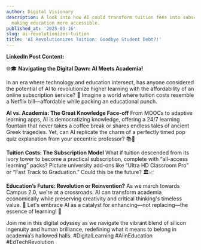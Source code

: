 ```yaml
---
author: Digital Visionary
description: A look into how AI could transform tuition fees into subscription services,
  making education more accessible.
published_at: '2025-03-16'
slug: ai-revolutionizes-tuition
title: 'AI Revolutionizes Tuition: Goodbye Student Debt?!'
---
```


**LinkedIn Post Content:**

🌐🎓 **Navigating the Digital Dawn: AI Meets Academia!**

In an era where technology and education intersect, has anyone considered the potential of AI to revolutionize higher learning with the affordability of an online subscription service? 🤔 Imagine a world where tuition costs resemble a Netflix bill—affordable while packing an educational punch.

**AI vs. Academia: The Great Knowledge Face-off**
From MOOCs to adaptive learning apps, AI is democratizing knowledge, offering a 24/7 learning fountain that never takes a coffee break or shares endless tales of ancient Greek tragedies. Yet, can AI replicate the charm of a perfectly timed pop quiz explanation from your eccentric professor? 📚🤖

**Tuition Costs: The Subscription Model**
What if tuition descended from its ivory tower to become a practical subscription, complete with “all-access learning” packs? Picture university add-ons like “Ultra HD Classroom Pro” or “Fast Track to Graduation.” Could this be the future? 🏛️📈

**Education’s Future: Revolution or Reinvention?**
As we march towards Campus 2.0, we're at a crossroads. AI can transform academia economically while preserving creativity and critical thinking's timeless value. 🌟 Let's embrace AI as a catalyst for enhancing—not replacing—the essence of learning! 🚀

Join me in this digital odyssey as we navigate the vibrant blend of silicon ingenuity and human brilliance, redefining what it means to belong in academia’s hallowed halls. #DigitalLearning #AIinEducation #EdTechRevolution